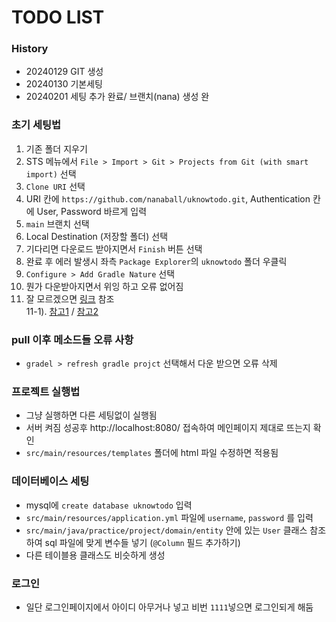 # TODO LIST 

### History
- 20240129 GIT 생성
- 20240130 기본세팅
- 20240201 세팅 추가 완료/ 브랜치(nana) 생성 완

### 초기 세팅법
1. 기존 폴더 지우기
2. STS 메뉴에서 `File > Import > Git > Projects from Git (with smart import)` 선택
3. `Clone URI` 선택
4. URI 칸에 `https://github.com/nanaball/uknowtodo.git`, Authentication 칸에 User, Password 바르게 입력
5. `main` 브랜치 선택
6. Local Destination (저장할 폴더) 선택
7. 기다리면 다운로드 받아지면서 `Finish` 버튼 선택
8. 완료 후 에러 발생시 좌측 `Package Explorer`의 `uknowtodo` 폴더 우클릭
9. `Configure > Add Gradle Nature` 선택
10. 뭔가 다운받아지면서 위잉 하고 오류 없어짐
11. 잘 모르겠으면 [링크](https://powernote.tistory.com/40) 참조 <br/>
11-1). [참고1](https://limdevbasic.tistory.com/12) / [참고2](https://shoney.tistory.com/entry/Spring-gradle-%EB%B9%8C%EB%93%9C-jar-%EC%8B%A4%ED%96%89%ED%95%98%EB%8A%94-%EB%B0%A9%EB%B2%95)



 ### pull 이후 메소드들 오류 사항
- `gradel > refresh gradle projct` 선택해서 다운 받으면 오류 삭제

### 프로젝트 실행법
- 그냥 실행하면 다른 세팅없이 실행됨
- 서버 켜짐 성공후 http://localhost:8080/ 접속하여 메인페이지 제대로 뜨는지 확인
- `src/main/resources/templates` 폴더에 html 파일 수정하면 적용됨

### 데이터베이스 세팅
- mysql에 `create database uknowtodo` 입력
- `src/main/resources/application.yml` 파일에 `username`, `password` 를 입력
- `src/main/java/practice/project/domain/entity` 안에 있는 `User` 클래스 참조하여 sql 파일에 맞게 변수들 넣기 (`@Column` 필드 추가하기)
- 다른 테이블용 클래스도 비슷하게 생성

### 로그인
- 일단 로그인페이지에서 아이디 아무거나 넣고 비번 `1111`넣으면 로그인되게 해둠
